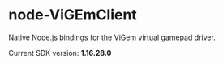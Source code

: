 # node-ViGEmClient
Native Node.js bindings for the ViGem virtual gamepad driver.

Current SDK version: **1.16.28.0**